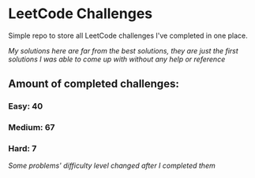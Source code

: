 
# LeetCode Challenges

Simple repo to store all LeetCode challenges I've completed in one place.

<i>My solutions here are far from the best solutions, they are just the first solutions I was able to come up with without any help or reference</i>

## Amount of completed challenges:

### Easy: 40

### Medium: 67

### Hard: 7

<i>Some problems' difficulty level changed after I completed them</i>
